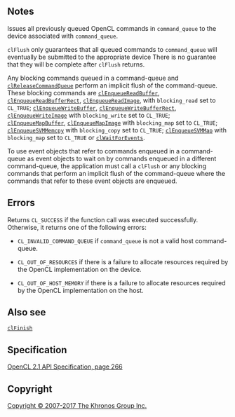 
## Notes

Issues all previously queued OpenCL commands in `command_queue` to the
device associated with `command_queue`.

`clFlush` only guarantees that all queued commands to `command_queue`
will eventually be submitted to the appropriate device There is no
guarantee that they will be complete after `clFlush` returns.

Any blocking commands queued in a command-queue and
[`clReleaseCommandQueue`](clReleaseCommandQueue.html) perform an
implicit flush of the command-queue. These blocking commands are
[`clEnqueueReadBuffer`](clEnqueueReadBuffer.html),
[`clEnqueueReadBufferRect`](clEnqueueReadBufferRect.html),
[`clEnqueueReadImage`](clEnqueueReadImage.html), with `blocking_read`
set to `CL_TRUE`; [`clEnqueueWriteBuffer`](clEnqueueWriteBuffer.html),
[`clEnqueueWriteBufferRect`](clEnqueueWriteBufferRect.html),
[`clEnqueueWriteImage`](clEnqueueWriteImage.html) with `blocking_write`
set to `CL_TRUE`; [`clEnqueueMapBuffer`](clEnqueueMapBuffer.html),
[`clEnqueueMapImage`](clEnqueueMapImage.html) with `blocking_map` set to
`CL_TRUE`; [`clEnqueueSVMMemcpy`](clEnqueueSVMMemcpy.html) with
`blocking_copy` set to `CL_TRUE`;
[`clEnqueueSVMMap`](clEnqueueSVMMap.html) with `blocking_map` set to
`CL_TRUE` or [`clWaitForEvents`](clWaitForEvents.html).

To use event objects that refer to commands enqueued in a command-queue
as event objects to wait on by commands enqueued in a different
command-queue, the application must call a `clFlush` or any blocking
commands that perform an implicit flush of the command-queue where the
commands that refer to these event objects are enqueued.

## Errors

Returns `CL_SUCCESS` if the function call was executed successfully.
Otherwise, it returns one of the following errors:

-   `CL_INVALID_COMMAND_QUEUE` if `command_queue` is not a valid host
    command-queue.

-   `CL_OUT_OF_RESOURCES` if there is a failure to allocate resources
    required by the OpenCL implementation on the device.

-   `CL_OUT_OF_HOST_MEMORY` if there is a failure to allocate resources
    required by the OpenCL implementation on the host.

## Also see

[`clFinish`](clFinish.html)

## Specification

[OpenCL 2.1 API Specification, page
266](https://www.khronos.org/registry/cl/specs/opencl-2.1.pdf#page=266)

## Copyright

[Copyright © 2007-2017 The Khronos Group Inc.](copyright.html)
